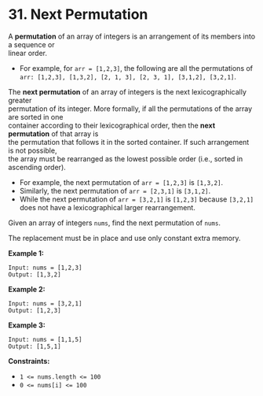 # 31. Next Permutation

A **permutation** of an array of integers is an arrangement of its members into a sequence or  
linear order.

- For example, for `arr = [1,2,3]`, the following are all the permutations of `arr:
[1,2,3], [1,3,2], [2, 1, 3], [2, 3, 1], [3,1,2], [3,2,1]`.

The **next permutation** of an array of integers is the next lexicographically greater  
permutation of its integer. More formally, if all the permutations of the array are sorted in one  
container according to their lexicographical order, then the **next permutation** of that array is  
the permutation that follows it in the sorted container. If such arrangement is not possible,  
the array must be rearranged as the lowest possible order (i.e., sorted in ascending order).

- For example, the next permutation of `arr = [1,2,3]` is `[1,3,2]`.
- Similarly, the next permutation of `arr = [2,3,1]` is `[3,1,2]`.
- While the next permutation of `arr = [3,2,1]` is `[1,2,3]` because `[3,2,1]` does
not have a lexicographical larger rearrangement.

Given an array of integers `nums`, find the next permutation of `nums`.

The replacement must be in place and use only constant extra memory.

**Example 1:**

    Input: nums = [1,2,3]
    Output: [1,3,2]

**Example 2:**

    Input: nums = [3,2,1]
    Output: [1,2,3]

**Example 3:**

    Input: nums = [1,1,5]
    Output: [1,5,1]

**Constraints:**

- `1 <= nums.length <= 100`
- `0 <= nums[i] <= 100`
